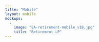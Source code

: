 ```yaml
---
title: "Mobile"
layout: mobile
mockups:
  -
    image: "EA-retirement-mobile_v1B.jpg"
    title: "Retirement LP"
---
```

